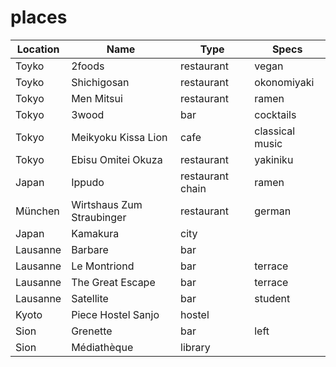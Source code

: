 # places

| Location | Name                      | Type             | Specs           |
| -------- | ------------------------- | ---------------- | --------------- |
| Toyko    | 2foods                    | restaurant       | vegan           |
| Toyko    | Shichigosan               | restaurant       | okonomiyaki     |
| Tokyo    | Men Mitsui                | restaurant       | ramen           |
| Tokyo    | 3wood                     | bar              | cocktails       |
| Tokyo    | Meikyoku Kissa Lion       | cafe             | classical music |
| Tokyo    | Ebisu Omitei Okuza        | restaurant       | yakiniku        |
| Japan    | Ippudo                    | restaurant chain | ramen           |
| München  | Wirtshaus Zum Straubinger | restaurant       | german          |
| Japan    | Kamakura                  | city             |                 |
| Lausanne | Barbare                   | bar              |                 |
| Lausanne | Le Montriond              | bar              | terrace         |
| Lausanne | The Great Escape          | bar              | terrace         |
| Lausanne | Satellite                 | bar              | student         |
| Kyoto    | Piece Hostel Sanjo        | hostel           |                 |
| Sion     | Grenette                  | bar              | left            |
| Sion     | Médiathèque               | library          |                 |